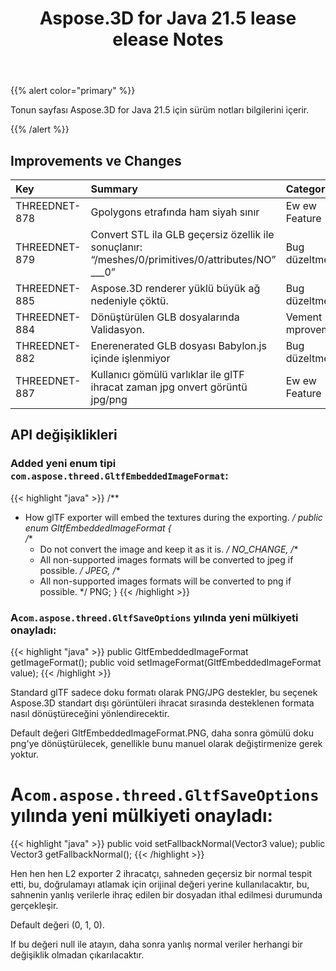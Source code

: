 ﻿---
title: Aspose.3D for Java 21.5 lease elease Notes
type: docs
weight: 8
url: /tr/java/aspose-3d-for-java-21-5-release-notes/
---
{{% alert color="primary" %}}

Tonun sayfası Aspose.3D for Java 21.5 için sürüm notları bilgilerini içerir.

{{% /alert %}}
## **Improvements ve Changes**
|**Key**|**Summary**|**Category**|
|:- |:- |:- |
|THREEDNET-878 |Gpolygons etrafında ham siyah sınır|Ew ew Feature|
|THREEDNET-879 |Convert STL ila GLB geçersiz özellik ile sonuçlanır: “/meshes/0/primitives/0/attributes/NO” ___0”|Bug düzeltme|
|THREEDNET-885 |Aspose.3D renderer yüklü büyük ağ nedeniyle çöktü.|Bug düzeltme|
|THREEDNET-884 |Dönüştürülen GLB dosyalarında Validasyon.|Vement mprovement|
|THREEDNET-882 |Enerenerated GLB dosyası Babylon.js içinde işlenmiyor|Bug düzeltme|
|THREEDNET-887 |Kullanıcı gömülü varlıklar ile glTF ihracat zaman jpg onvert görüntü jpg/png|Ew ew Feature|

## API değişiklikleri ##


### Added yeni enum tipi `com.aspose.threed.GltfEmbeddedImageFormat`: ###

{{< highlight "java" >}}
/**
 * How glTF exporter will embed the textures during the exporting.
 */
public enum GltfEmbeddedImageFormat
{    
    /**
     * Do not convert the image and keep it as it is.
     */
    NO_CHANGE,
    /**
     * All non-supported images formats will be converted to jpeg if possible.
     */
    JPEG,
    /**
     * All non-supported images formats will be converted to png if possible.
     */
    PNG;
}
{{< /highlight >}}

### A`com.aspose.threed.GltfSaveOptions` yılında yeni mülkiyeti onayladı:

{{< highlight "java" >}}
    public GltfEmbeddedImageFormat getImageFormat();
    public void setImageFormat(GltfEmbeddedImageFormat value);
{{< /highlight >}}


Standard glTF sadece doku formatı olarak PNG/JPG destekler, bu seçenek Aspose.3D standart dışı görüntüleri ihracat sırasında desteklenen formata nasıl dönüştüreceğini yönlendirecektir.

Default değeri GltfEmbeddedImageFormat.PNG, daha sonra gömülü doku png'ye dönüştürülecek, genellikle bunu manuel olarak değiştirmenize gerek yoktur.


# A`com.aspose.threed.GltfSaveOptions` yılında yeni mülkiyeti onayladı:

{{< highlight "java" >}}
    public void setFallbackNormal(Vector3 value);
    public Vector3 getFallbackNormal();
{{< /highlight >}}

Hen hen hen L2 exporter 2 ihracatçı, sahneden geçersiz bir normal tespit etti, bu, doğrulamayı atlamak için orijinal değeri yerine kullanılacaktır, bu, sahnenin yanlış verilerle ihraç edilen bir dosyadan ithal edilmesi durumunda gerçekleşir.

Default değeri (0, 1, 0).

If bu değeri null ile atayın, daha sonra yanlış normal veriler herhangi bir değişiklik olmadan çıkarılacaktır.

